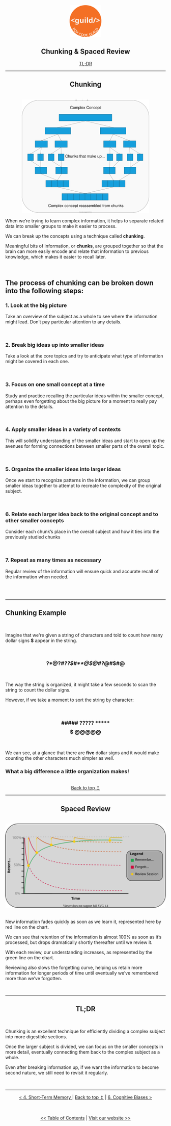 <p align="center" id="top">
<img src="./images/pdx_code_guild_logo.svg" width=100/>

</p>
<div align="center">
    
## Chunking & Spaced Review <br>
<a href="#tldr">TL;DR</a>
</div>

---
<div align="center">

## Chunking
</div>
<br>

<div align="center"><img src="./images/chunking/chunking.drawio.svg" width=400/></div>

When we’re trying to learn complex information, it helps to separate related data into smaller groups to make it easier to process.

We can break up the concepts using a technique called **chunking**.

Meaningful bits of information, or **chunks**, are grouped together so that the brain can more easily encode and relate that information to previous knowledge, which makes it easier to recall later.

<br>

## The process of chunking can be broken down into the following steps:

### 1. Look at the big picture</span>

Take an overview of the subject as a whole to see where the information might lead. Don’t pay particular attention to any details.

<br>

### 2. Break big ideas up into smaller ideas</span>

Take a look at the core topics and try to anticipate what type of information might be covered in each one.

<br>

### 3. Focus on one small concept at a time</span>

Study and practice recalling the particular ideas within the smaller concept, perhaps even forgetting about the big picture for a moment to really pay attention to the details.

<br>

### 4. Apply smaller ideas in a variety of contexts</span>

This will solidify understanding of the smaller ideas and start to open up the avenues for forming connections between smaller parts of the overall topic.

<br>

### 5. Organize the smaller ideas into larger ideas</span>

Once we start to recognize patterns in the information, we can group smaller ideas together to attempt to recreate the complexity of the original subject.

<br>

### 6. Relate each larger idea back to the original concept and to other smaller concepts</span>

Consider each chunk’s place in the overall subject and how it ties into the previously studied chunks

<br>

### 7. Repeat as many times as necessary</span>

Regular review of the information will ensure quick and accurate recall of the information when needed.

<br>

<br>

---

## Chunking Example

<br>

Imagine that we're given a string of characters and told to count how many dollar signs **$** appear in the string.

<br>

<div align="center">

### ?$*@?$#*??$#**@$@#?*@#$#@
</div>

<br>

The way the string is organized, it might take a few seconds to scan the string to count the dollar signs.

However, if we take a moment to sort the string by character:

<br>

<div align="center">
    
### ##### ????? ***** $$$$$ @@@@@</span>
</div>

<br>

We can see, at a glance that there are **five** dollar signs and it would make counting the other characters much simpler as well.

### What a big difference a little organization makes!</span>

<br>

<div align="center">
    <a href="#top">Back to top &mapstoup;</a>
</div>

---

<div align="center">

## Spaced Review
</div>
<br>

<div align="center"><img src="./images/spaced_review.drawio.svg"/></div>

<br>

New information fades quickly as soon as we learn it, represented here by red line on the chart.

We can see that retention of the information is almost 100% as soon as it’s processed, but drops dramatically shortly thereafter until we review it.

With each review, our understanding increases, as represented by the green line on the chart.

Reviewing also slows the forgetting curve, helping us retain more information for longer periods of time until eventually we’ve remembered more than we’ve forgotten.

<br>

---

<div align="center">
<h2 id="tldr">TL;DR</h2>
</div>

<br>

Chunking is an excellent technique for efficiently dividing a complex subject into more digestible sections.

Once the larger subject is divided, we can focus on the smaller concepts in more detail, eventually connecting them back to the complex subject as a whole.

Even after breaking information up, if we want the information to become second nature, we still need to revisit it regularly.

<br>

---

<div align="center">
    <a href="./4_short_term_memory.md"> < 4. Short-Term Memory </a> | 
    <a href="#top">Back to top &mapstoup;</a> |
    <a href="./6_cognitive_biases.md">6. Cognitive Biases ></a>
</div>


<br>
<br>

<div align="center">

[<< Table of Contents](/README.md) | [Visit our website >>](http://www.pdxcodeguild.com)
</div>